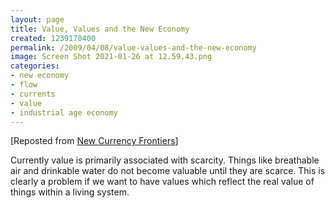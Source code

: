 ```yaml
---
layout: page
title: Value, Values and the New Economy
created: 1239170400
permalink: /2009/04/08/value-values-and-the-new-economy
image: Screen Shot 2021-01-26 at 12.59.43.png
categories:
- new economy
- flow
- currents
- value
- industrial age economy
---
```


[Reposted from [New Currency Frontiers](/new-currency-frontiers/value-values-new-economy)]

Currently value is primarily associated with scarcity. Things like breathable air and drinkable water do not become valuable until they are scarce. This is clearly a problem if we want to have values which reflect the real value of things within a living system.
